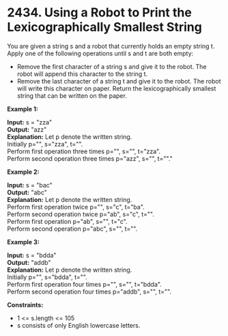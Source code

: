# 2434. Using a Robot to Print the Lexicographically Smallest String

You are given a string s and a robot that currently holds an empty string t. Apply one of the following operations until s and t are both empty:

* Remove the first character of a string s and give it to the robot. The robot will append this character to the string t.
* Remove the last character of a string t and give it to the robot. The robot will write this character on paper.
Return the lexicographically smallest string that can be written on the paper. <br>

**Example 1:**

**Input:** s = "zza" <br>
**Output:** "azz"<br>
**Explanation:** Let p denote the written string.<br>
Initially p="", s="zza", t="".<br>
Perform first operation three times p="", s="", t="zza".<br>
Perform second operation three times p="azz", s="", t=""."<br>

**Example 2:**

**Input:** s = "bac"<br>
**Output:** "abc"<br>
**Explanation:** Let p denote the written string.<br>
Perform first operation twice p="", s="c", t="ba". <br>
Perform second operation twice p="ab", s="c", t="". <br>
Perform first operation p="ab", s="", t="c". <br>
Perform second operation p="abc", s="", t="".<br>

**Example 3:**

**Input:** s = "bdda"<br>
**Output:** "addb"<br>
**Explanation:** Let p denote the written string.<br>
Initially p="", s="bdda", t="".<br>
Perform first operation four times p="", s="", t="bdda".<br>
Perform second operation four times p="addb", s="", t="".<br>
 

**Constraints:**

* 1 <= s.length <= 105
* s consists of only English lowercase letters.
